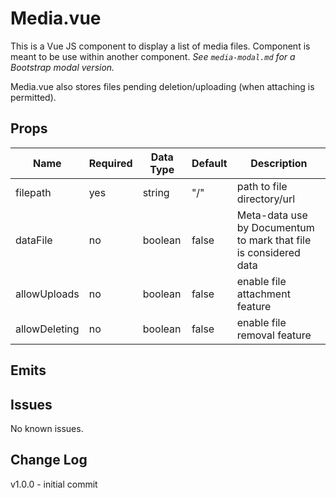# Media.vue

This is a Vue JS component to display a list of media files. Component is meant to be use within another component. _See `media-modal.md` for a Bootstrap modal version._ 

Media.vue also stores files pending deletion/uploading (when attaching is permitted).


## Props
|Name|Required|Data Type|Default|Description|
|---|---|---|---|---|
|filepath|yes|string|"/"|path to file directory/url
|dataFile|no|boolean|false|Meta-data use by Documentum to mark that file is considered data|
|allowUploads|no|boolean|false|enable file attachment feature|
|allowDeleting|no|boolean|false|enable file removal feature|

## Emits


## Issues
No known issues.

## Change Log
v1.0.0 - initial commit